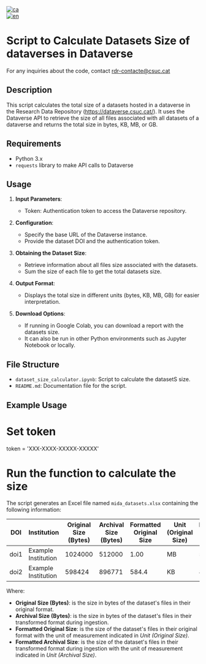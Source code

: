 [![ca](https://img.shields.io/badge/lang-ca-blue.svg)](https://github.com/CSUC/RDR-scripts/blob/main/dataset_size_calculator/README.md)  
[![en](https://img.shields.io/badge/lang-en-green.svg)](https://github.com/CSUC/RDR-scripts/blob/main/dataset_size_calculator/README_ENG.md)  

# Script to Calculate Datasets Size of dataverses in Dataverse  
For any inquiries about the code, contact rdr-contacte@csuc.cat  

## Description  
This script calculates the total size of a datasets hosted in a dataverse in the Research Data Repository (https://dataverse.csuc.cat/). It uses the Dataverse API to retrieve the size of all files associated with all datasets of a dataverse and returns the total size in bytes, KB, MB, or GB.  

## Requirements  
- Python 3.x  
- `requests` library to make API calls to Dataverse  

## Usage  

1. **Input Parameters**:  
    - Token: Authentication token to access the Dataverse repository.  

2. **Configuration**:  
    - Specify the base URL of the Dataverse instance.  
    - Provide the dataset DOI and the authentication token.  

3. **Obtaining the Dataset Size**:  
    - Retrieve information about all files size associated with the datasets.  
    - Sum the size of each file to get the total datasets size.  

4. **Output Format**:  
    - Displays the total size in different units (bytes, KB, MB, GB) for easier interpretation.  

5. **Download Options**:  
    - If running in Google Colab, you can download a report with the datasets size.  
    - It can also be run in other Python environments such as Jupyter Notebook or locally.  

## File Structure  
- `dataset_size_calculator.ipynb`: Script to calculate the datasetS size.  
- `README.md`: Documentation file for the script.  

## Example Usage  

# Set token
token = 'XXX-XXXX-XXXXX-XXXXX'

# Run the function to calculate the size
The script generates an Excel file named `mida_datasets.xlsx` containing the following information:

| DOI  | Institution          | Original Size (Bytes) | Archival Size (Bytes) | Formatted Original Size | Unit (Original Size) | Formatted Archival Size | Unit (Archival Size) |
|------|----------------------|----------------------|----------------------|------------------------|----------------------|------------------------|----------------------|
| doi1 | Example Institution | 1024000             | 512000               | 1.00                   | MB                   | 500.00                 | KB                   |
| doi2 | Example Institution | 598424             | 896771               | 584.4                  | KB                   | 875.75                 | KB                   |


Where:

- **Original Size (Bytes)**: is the size in bytes of the dataset's files in their original format.
- **Archival Size (Bytes)**: is the size in bytes of the dataset's files in their transformed format during ingestion.
- **Formatted Original Size**: is the size of the dataset's files in their original format with the unit of measurement indicated in *Unit (Original Size)*.
- **Formatted Archival Size**: is the size of the dataset's files in their transformed format during ingestion with the unit of measurement indicated in *Unit (Archival Size)*.
